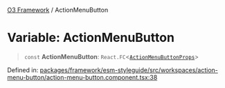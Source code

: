 [O3 Framework](../API.md) / ActionMenuButton

# Variable: ActionMenuButton

> `const` **ActionMenuButton**: `React.FC`\<[`ActionMenuButtonProps`](../interfaces/ActionMenuButtonProps.md)\>

Defined in: [packages/framework/esm-styleguide/src/workspaces/action-menu-button/action-menu-button.component.tsx:38](https://github.com/openmrs/openmrs-esm-core/blob/main/packages/framework/esm-styleguide/src/workspaces/action-menu-button/action-menu-button.component.tsx#L38)
